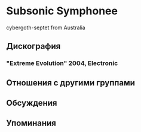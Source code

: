 # Subsonic Symphonee

cybergoth-septet from Australia

## Дискография

### "Extreme Evolution" 2004, Electronic




## Отношения с другими группами


## Обсуждения


## Упоминания

